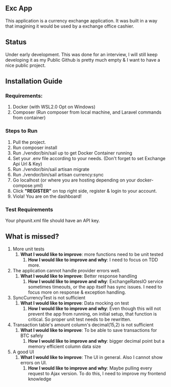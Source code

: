 ## Exc App
This application is a currency exchange application. It was built in a way
that imagining it would be used by a exchange office cashier.

## Status
Under early development. This was done for an interview, I will still keep
developing it as my Public Github is pretty much empty & I want to have a nice
public project.

## Installation Guide
### Requirements:
1. Docker (with WSL2.0 Opt on Windows)
2. Composer (Run composer from local machine, and Laravel commands from container)

### Steps to Run
1. Pull the project.
2. Run composer install
3. Run ./vendor/bin/sail up to get Docker Container running
4. Set your .env file according to your needs. (Don't forget to set Exchange Api Url & Key)
5. Run ./vendor/bin/sail artisan migrate
6. Run ./vendor/bin/sail artisan currency:sync
7. Go localhost (or where you are hosting depending on your docker-compose.yml)
8. Click **"REGISTER"** on top right side, register & login to your account.
9. Viola! You are on the dashboard!

### Test Requirements
Your phpunit.xml file should have an API key.


## What is missed?
1. More unit tests
   1. **What I would like to improve**: more functions need to be unit tested
      1. **How I would like to improve and why**: I need to focus on TDD more.
2. The application cannot handle provider errors well.
   1. **What I would like to improve**: Better response handling
      1. **How I would like to improve and why**: ExchangeRatesIO service sometimes timeouts, or the app itself has sync issues. I need to focus more on response & exception handling.
3. SyncCurrencyTest is not sufficient
   1. **What I would like to improve**: Data mocking on test
      1. **How I would like to improve and why**: Even though this will not prevent the app from running, on initial setup, that function is critical. So proper unit test needs to be rewritten.
4. Transaction table's amount column's decimal(15,2)  is not sufficient
   1. **What I would like to improve**: To be able to save transactions for BTC safely
      1. **How I would like to improve and why**: bigger decimal point but a memory efficient column data size
5. A good UI
   1. **What I would like to improve**: The UI in general. Also I cannot show errors on UI.
      1. **How I would like to improve and why**: Maybe pulling every request to Ajax version. To do this, I need to improve my frontend knowledge
      
